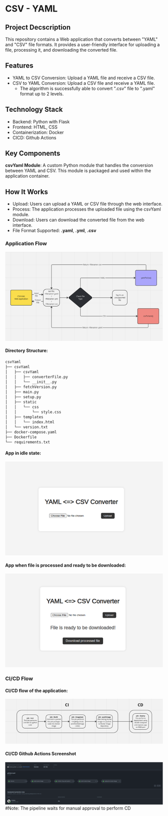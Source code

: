 # CSV - YAML

## Project Decscription
This repository contains a Web application that converts between "YAML" and "CSV" file formats. It provides a user-friendly interface for uploading a file, processing it, and downloading the converted file.


## Features
- YAML to CSV Conversion: Upload a YAML file and receive a CSV file.
- CSV to YAML Conversion: Upload a CSV file and receive a YAML file.
    - The algorithm is successfully able to convert ".csv" file to ".yaml" format up to 2 levels.

## Technology Stack
- Backend: Python with Flask
- Frontend: HTML, CSS
- Containerization: Docker
- CICD: Github Actions

## Key Components
**csvYaml Module**: A custom Python module that handles the conversion between YAML and CSV. This module is packaged and used within the application container.

## How It Works
- Upload: Users can upload a YAML or CSV file through the web interface.
- Process: The application processes the uploaded file using the csvYaml module.
- Download: Users can download the converted file from the web interface.
- File Format Supported: **.yaml**, **.yml**, **.csv**


### Application Flow
![App - Idle](./readme-asset/appFlow.png)

#### Directory Structure:
```
csvYaml
├── csvYaml
│   ├── csvYaml
│   │   ├── converterFile.py
│   │   └── __init__.py
│   ├── fetchVersion.py
│   ├── main.py
│   ├── setup.py
│   ├── static
│   │   └── css
│   │       └── style.css
│   ├── templates
│   │   └── index.html
│   └── version.txt
├── docker-compose.yaml
├── Dockerfile
└── requirements.txt
```

<!-- ## Application

| Application Name  | Default Port | Language | Description |
| ------------- | ------------- | ------------- | ------------- |
| CSVYAML | 5000 | Python | This is a flask based application that renders a frontend which asks for a file returns the processed file as an interactive link to download output file.  | -->

#### App in idle state:
![App - Idle](./readme-asset/appIdle.png)

#### App when file is processed and ready to be downloaded:
![App - Processed](./readme-asset/appProcessed.png)

### CI/CD Flow

#### CI/CD flow of the application:
![App - Idle](./readme-asset/cicdFlowchart.png)

#### CI/CD Github Actions Screenshot
![App - Idle](./readme-asset/cicdGithub.png)
#Note: The pipeline waits for manual approval to perform CD


